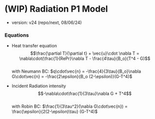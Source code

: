 # (WIP) Radiation P1 Model

- version: v24 (repo/next, 08/06/24)

### Equations

- Heat transfer equation   
  $$\frac{\partial T}{\partial t} + \vec{u}\cdot \nabla T = \nabla\cdot(\frac{1}{RePr}\nabla T - \frac{4\tau}{B_o}(T^4 - G)$$   
  with Neumann BC: $q\cdot\vec{n} = -\frac{4}{3\tau}{B_o}\nabla G\cdot\vec{n} = -\frac{2\epsilon}{B_o (2-\epsilon)}(G-T^4)$

- Incident Radiation intensity   
  $$-\nabla\cdot\frac{1}{3\tau}\nabla G + T^4$$   
  with Robin BC: $\frac{1}{3\tau^2}(\nabla G\cdot\vec{n}) = \frac{\epsilon}{2(2-\epsilon)\tau} (G-T^4)$


